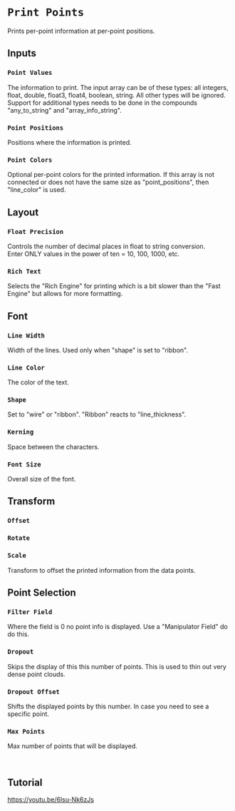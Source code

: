 # `Print Points`
Prints per-point information at per-point positions.

## Inputs

### `Point Values`
The information to print.
The input array can be of these types: all integers, float, double, float3, float4, boolean, string.
All other types will be ignored.
Support for additional types needs to be done in the compounds "any_to_string" and "array_info_string".

### `Point Positions`
Positions where the information is printed.

### `Point Colors`
Optional per-point colors for the printed information.
If this array is not connected or does not have the same size as "point_positions", then "line_color" is used.

## Layout

### `Float Precision`
Controls the number of decimal places in float to string conversion.<br>
Enter ONLY values in the power of ten = 10, 100, 1000, etc.

### `Rich Text`
Selects the "Rich Engine" for printing which is a bit slower than the "Fast Engine" but allows for more formatting.


## Font

### `Line Width`
Width of the lines.
Used only when "shape" is set to "ribbon".

### `Line Color`
The color of the text.

### `Shape`
Set to "wire" or "ribbon".
"Ribbon" reacts to "line_thickness".

### `Kerning`
Space between the characters.

### `Font Size`
Overall size of the font.

## Transform

### `Offset`
### `Rotate`
### `Scale`
Transform to offset the printed information from the data points.

## Point Selection

### `Filter Field`
Where the field is 0 no point info is displayed.
Use a "Manipulator Field" do do this.

### `Dropout`
Skips the display of this this number of points.
This is used to thin out very dense point clouds.

### `Dropout Offset`
Shifts the displayed points by this number.
In case you need to see a specific point.

### `Max Points`
Max number of points that will be displayed.

<br>


## Tutorial

https://youtu.be/6lsu-Nk6zJs
<br><br>

